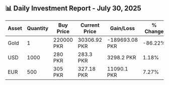 ## 📊 Daily Investment Report - July 30, 2025

| Asset | Quantity | Buy Price | Current Price | Gain/Loss | % Change |
|-------|----------|-----------|----------------|------------|----------|
| Gold | 1 | 220000 PKR | 30306.92 PKR | -189693.08 PKR | -86.22% |
| USD | 1000 | 280 PKR | 283.3 PKR | 3298.2 PKR | 1.18% |
| EUR | 500 | 305 PKR | 327.18 PKR | 11090.1 PKR | 7.27% |
